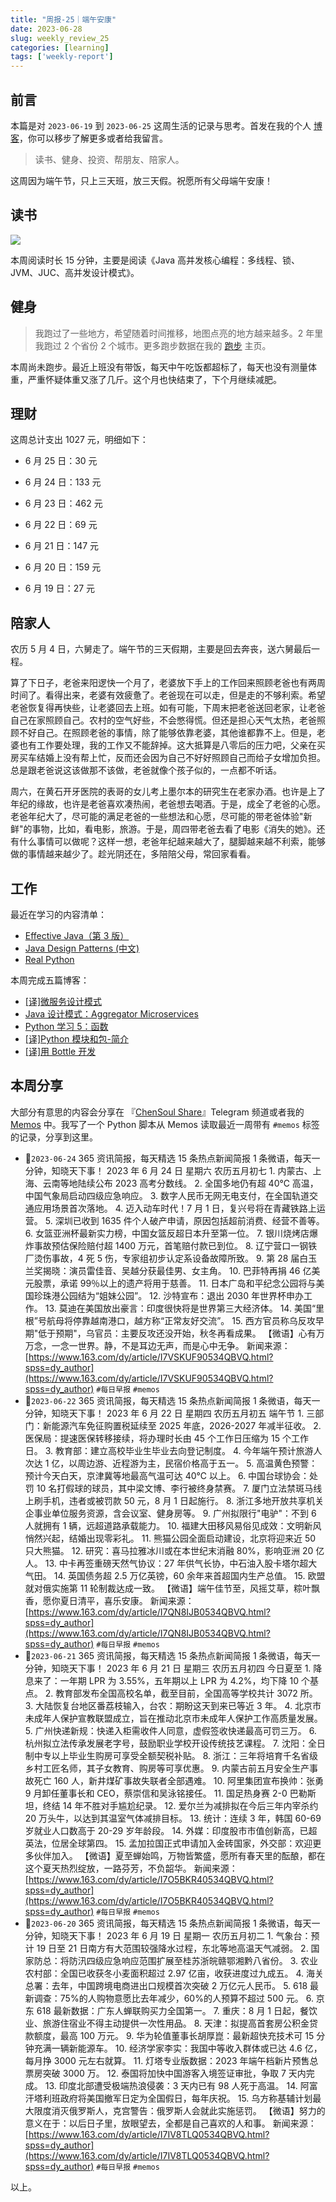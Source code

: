 ```yaml
---
title: "周报-25｜端午安康"
date: 2023-06-28
slug: weekly_review_25
categories: [learning]
tags: ['weekly-report']
---
```


## 前言

本篇是对 `2023-06-19` 到 `2023-06-25` 这周生活的记录与思考。首发在我的个人 [博客](https://blog.chensoul.cc/)，你可以移步了解更多或者给我留言。

> 读书、健身、投资、帮朋友、陪家人。

这周因为端午节，只上三天班，放三天假。祝愿所有父母端午安康！

## 读书

![](../../../static/images/weekly-review-25-03.webp)

本周阅读时长 15 分钟，主要是阅读《Java 高并发核心编程：多线程、锁、JVM、JUC、高并发设计模式》。

## 健身

> 我跑过了一些地方，希望随着时间推移，地图点亮的地方越来越多。2 年里我跑过 2 个省份 2 个城市。更多跑步数据在我的 [跑步](https://run.chensoul.cc/) 主页。

本周尚未跑步。最近上班没有带饭，每天中午吃饭都超标了，每天也没有测量体重，严重怀疑体重又涨了几斤。这个月也快结束了，下个月继续减肥。

## 理财

这周总计支出 1027 元，明细如下：

- 6 月 25 日：30 元

- 6 月 24 日：133 元

- 6 月 23 日：462 元

- 6 月 22 日：69 元

- 6 月 21 日：147 元

- 6 月 20 日：159 元

- 6 月 19 日：27 元

## 陪家人

农历 5 月 4 日，六舅走了。端午节的三天假期，主要是回去奔丧，送六舅最后一程。

算了下日子，老爸来阳逻快一个月了，老婆放下手上的工作回来照顾老爸也有两周时间了。看得出来，老婆有效疲惫了。老爸现在可以走，但是走的不够利索。希望老爸恢复得再快些，让老婆回去上班。如有可能，下周末把老爸送回老家，让老爸自己在家照顾自己。农村的空气好些，不会憋得慌。但还是担心天气太热，老爸照顾不好自己。在照顾老爸的事情，除了能够依靠老婆，其他谁都靠不上。但是，老婆也有工作要处理，我的工作又不能辞掉。这大抵算是八零后的压力吧，父亲在买房买车结婚上没有帮上忙，反而还会因为自己不好好照顾自己而给子女增加负担。总是跟老爸说这该做那不该做，老爸就像个孩子似的，一点都不听话。

周六，在黄石开牙医院的表哥的女儿考上墨尔本的研究生在老家办酒。也许是上了年纪的缘故，也许是老爸喜欢凑热闹，老爸想去喝酒。于是，成全了老爸的心愿。老爸年纪大了，尽可能的满足老爸的一些想法和心愿，尽可能的带老爸体验"新鲜"的事物，比如，看电影，旅游。于是，周四带老爸去看了电影《消失的她》。还有什么事情可以做呢？这样一想，老爸年纪越来越大了，腿脚越来越不利索，能够做的事情越来越少了。趁光阴还在，多陪陪父母，常回家看看。

## 工作

最近在学习的内容清单：

- [Effective Java（第 3 版）](https://github.com/clxering/Effective-Java-3rd-edition-Chinese-English-bilingual/tree/dev)
- [Java Design Patterns (中文)](https://java-design-patterns.com/zh/)
- [Real Python](https://realpython.com/)

本周完成五篇博客：

- [[译]微服务设计模式](/posts/2023/06/26/microservice-design-patterns/)
- [Java 设计模式：Aggregator Microservices](/posts/2023/06/26/java-design-patterns-aggregator-microservices/)
- [Python 学习 5：函数](/posts/2023/06/25/python-function/)
- [[译]Python 模块和包-简介](/posts/2023/06/25/python-modules-packages/)
- [[译]用 Bottle 开发](/posts/2023/06/25/developing-with-bottle/)

## 本周分享

大部分有意思的内容会分享在 『[ChenSoul Share](https://t.me/ichensoul)』Telegram 频道或者我的 [Memos](https://memos.chensoul.cc/) 中。我写了一个 Python 脚本从 Memos 读取最近一周带有 `#memos` 标签的记录，分享到这里。

- 📌`2023-06-24` 365 资讯简报，每天精选 15 条热点新闻简报 1 条微语，每天一分钟，知晓天下事！ 2023 年 6 月 24 日 星期六 农历五月初七 1. 内蒙古、上海、云南等地陆续公布 2023 高考分数线。 2. 全国多地仍有超 40℃ 高温，中国气象局启动四级应急响应。 3. 数字人民币无网无电支付，在全国轨道交通应用场景首次落地。 4. 迈入动车时代！7 月 1 日，复兴号将在青藏铁路上运营。 5. 深圳已收到 1635 件个人破产申请，原因包括超前消费、经营不善等。 6. 女篮亚洲杯最新实力榜，中国女篮反超日本升至第一位。 7. 银川烧烤店爆炸事故预估保险赔付超 1400 万元，首笔赔付款已到位。 8. 辽宁营口一钢铁厂烫伤事故，4 死 5 伤，专家组初步认定系设备故障所致。 9. 第 28 届白玉兰奖揭晓：演员雷佳音、吴越分获最佳男、女主角。 10. 巴菲特再捐 46 亿美元股票，承诺 99％以上的遗产将用于慈善。 11. 日本广岛和平纪念公园将与美国珍珠港公园结为“姐妹公园”。 12. 沙特宣布：退出 2030 年世界杯申办工作。 13. 莫迪在美国放出豪言：印度很快将是世界第三大经济体。 14. 美国“里根”号航母将停靠越南港口，越方称“正常友好交流”。 15. 西方官员称乌反攻早期"低于预期"，乌官员：主要反攻还没开始，秋冬再看成果。 【微语】心有万万念，一念一世界。静，不是耳边无声，而是心中无争。 新闻来源：[https://www.163.com/dy/article/I7VSKUF90534QBVQ.html?spss=dy_author](https://www.163.com/dy/article/I7VSKUF90534QBVQ.html?spss=dy_author) `#每日早报` `#memos`
- 📌`2023-06-22` 365 资讯简报，每天精选 15 条热点新闻简报 1 条微语，每天一分钟，知晓天下事！ 2023 年 6 月 22 日 星期四 农历五月初五 端午节 1. 三部门：新能源汽车免征购置税延续至 2025 年底，2026-2027 年减半征收。 2. 医保局：提速医保转移接续，将办理时长由 45 个工作日压缩为 15 个工作日。 3. 教育部：建立高校毕业生毕业去向登记制度。 4. 今年端午预计旅游人次达 1 亿，以周边游、近程游为主，民宿价格高于五一。 5. 高温黄色预警：预计今天白天，京津冀等地最高气温可达 40℃ 以上。 6. 中国台球协会：处罚 10 名打假球的球员，其中梁文博、李行被终身禁赛。 7. 厦门立法禁斑马线上刷手机，违者或被罚款 50 元，8 月 1 日起施行。 8. 浙江多地开放共享机关企事业单位服务资源，含会议室、健身房等。 9. 广州拟限行"电驴"：不到 6 人就拥有 1 辆，远超道路承载能力。 10. 福建大田移风易俗见成效：文明新风悄然兴起，结婚出现零彩礼。 11. 熊猫公园全面启动建设，北京将迎来近 50 只大熊猫。 12. 研究：喜马拉雅冰川或在本世纪末消融 80%，影响亚洲 20 亿人。 13. 中卡再签重磅天然气协议：27 年供气长协，中石油入股卡塔尔超大气田。 14. 英国债务超 2.5 万亿英镑，60 余年来首超国内生产总值。 15. 欧盟就对俄实施第 11 轮制裁达成一致。 【微语】端午佳节至，风摇艾草，粽叶飘香，愿你夏日清平，喜乐安康。 新闻来源：[https://www.163.com/dy/article/I7QN8IJB0534QBVQ.html?spss=dy_author](https://www.163.com/dy/article/I7QN8IJB0534QBVQ.html?spss=dy_author) `#每日早报` `#memos`
- 📌`2023-06-21` 365 资讯简报，每天精选 15 条热点新闻简报 1 条微语，每天一分钟，知晓天下事！ 2023 年 6 月 21 日 星期三 农历五月初四 今日夏至 1. 降息来了：一年期 LPR 为 3.55%，五年期以上 LPR 为 4.2%，均下降 10 个基点。 2. 教育部发布全国高校名单，截至目前，全国高等学校共计 3072 所。 3. 大陆恢复台地区番荔枝输入，台农：期盼这天到来已等近 3 年。 4. 北京市未成年人保护宣教联盟成立，旨在推动北京市未成年人保护工作高质量发展。 5. 广州快递新规：快递入柜需收件人同意，虚假签收快递最高可罚三万。 6. 杭州拟立法传承发展老字号，鼓励职业学校开设传统技艺课程。 7. 沈阳：全日制中专以上毕业生购房可享受全额契税补贴。 8. 浙江：三年将培育千名省级乡村工匠名师，其子女教育、购房等可享优惠。 9. 内蒙古前五月安全生产事故死亡 160 人，新井煤矿事故失联者全部遇难。 10. 阿里集团宣布换帅：张勇 9 月卸任董事长和 CEO，蔡崇信和吴泳铭接任。 11. 国足热身赛 2-0 巴勒斯坦，终结 14 年不胜对手尴尬纪录。 12. 爱尔兰为减排拟在今后三年内宰杀约 20 万头牛，以达到其温室气体减排目标。 13. 统计：连续 3 年，韩国 60-69 岁就业人口数高于 20-29 岁年龄段。 14. 外媒：印度股市市值创新高，已超英法，位居全球第四。 15. 孟加拉国正式申请加入金砖国家，外交部：欢迎更多伙伴加入。 【微语】夏至蝉始鸣，万物皆繁盛，愿所有春天里的酝酿，都在这个夏天热烈绽放，一路芬芳，不负韶华。 新闻来源：[https://www.163.com/dy/article/I7O5BKR40534QBVQ.html?spss=dy_author](https://www.163.com/dy/article/I7O5BKR40534QBVQ.html?spss=dy_author) `#每日早报` `#memos`
- 📌`2023-06-20` 365 资讯简报，每天精选 15 条热点新闻简报 1 条微语，每天一分钟，知晓天下事！ 2023 年 6 月 19 日 星期一 农历五月初二 1. 气象台：预计 19 日至 21 日南方有大范围较强降水过程，东北等地高温天气减弱。 2. 国家防总：将防汛四级应急响应范围扩展至桂苏浙皖赣鄂湘黔八省份。 3. 农业农村部：全国已收获冬小麦面积超过 2.97 亿亩，收获进度过九成五。 4. 海关总署：去年，中国跨境电商进出口规模首次突破 2 万亿元人民币。 5. 618 最新调查：75%的人购物意愿比去年减少，60%的人预算不超过 500 元。 6. 京东 618 最新数据：广东人蝉联购买力全国第一。 7. 重庆：8 月 1 日起，餐饮业、旅游住宿业不得主动提供一次性用品。 8. 天津：拟提高首套房公积金贷款额度，最高 100 万元。 9. 华为轮值董事长胡厚崑：最新超快充技术可 15 分钟充满一辆新能源车。 10. 经济学家李实：我国中等收入群体或已达 4.6 亿，每月挣 3000 元左右就算。 11. 灯塔专业版数据：2023 年端午档新片预售总票房突破 3000 万。 12. 泰国将加快中国游客入境签证审批，争取 7 天内完成。 13. 印度北部遭受极端热浪侵袭：3 天内已有 98 人死于高温。 14. 阿富汗塔利班政府将美国撤军日定为全国假日，每年庆祝。 15. 乌方称基辅计划最大限度消灭俄罗斯人，克宫警告：俄罗斯人会就此实施惩罚。 【微语】努力的意义在于：以后日子里，放眼望去，全都是自己喜欢的人和事。 新闻来源：[https://www.163.com/dy/article/I7IV8TLQ0534QBVQ.html?spss=dy_author](https://www.163.com/dy/article/I7IV8TLQ0534QBVQ.html?spss=dy_author) `#每日早报` `#memos`

以上。
